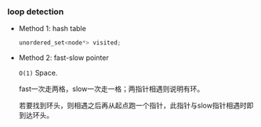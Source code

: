 ### loop detection 

* Method 1: hash table

  ```c++
  unordered_set<node*> visited;
  ```

* Method 2: fast-slow pointer

  `O(1)` Space.

  fast一次走两格，slow一次走一格；两指针相遇则说明有环。

  若要找到环头，则相遇之后再从起点跑一个指针，此指针与slow指针相遇时即到达环头。

  